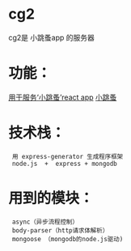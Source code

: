 # cg2
cg2是 小跳蚤app 的服务器
 
# 功能：

  [用于服务‘小跳蚤’react app](https://github.com/qumuchegi/xiaotiaozaoapp)
  [小跳蚤](chegi.xyz)
     
# 技术栈：
     用 express-generator 生成程序框架
     node.js  +  express + mongodb
     
# 用到的模块：
   
     async（异步流程控制）
     body-parser（http请求体解析）
     mongoose （mongodb的node.js驱动)
  
# 
